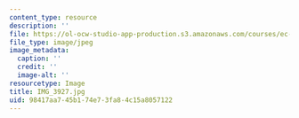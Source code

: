 ```yaml
---
content_type: resource
description: ''
file: https://ol-ocw-studio-app-production.s3.amazonaws.com/courses/ec-721-wheelchair-design-in-developing-countries-spring-2009/98417aa745b174e73fa84c15a8057122_IMG_3927.jpg
file_type: image/jpeg
image_metadata:
  caption: ''
  credit: ''
  image-alt: ''
resourcetype: Image
title: IMG_3927.jpg
uid: 98417aa7-45b1-74e7-3fa8-4c15a8057122
---
```

